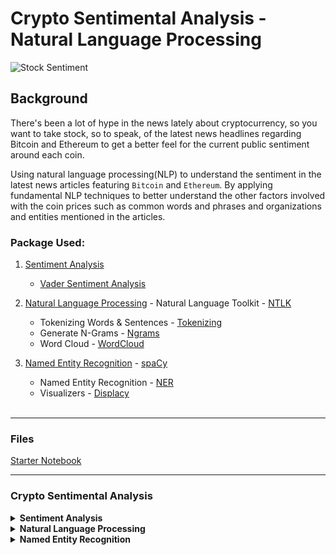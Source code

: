 # Crypto Sentimental Analysis - Natural Language Processing

![Stock Sentiment](Images/sentimental.jpeg)

## Background

There's been a lot of hype in the news lately about cryptocurrency, so you want to take stock, so to speak, of the latest news headlines regarding Bitcoin and Ethereum to get a better feel for the current public sentiment around each coin.

Using natural language processing(NLP) to understand the sentiment in the latest news articles featuring `Bitcoin` and `Ethereum`. By applying fundamental NLP techniques to better understand the other factors involved with the coin prices such as common words and phrases and organizations and entities mentioned in the articles.

### Package Used:

1. [Sentiment Analysis](#Sentiment-Analysis) 
    
    - [Vader Sentiment Analysis](http://www.nltk.org/howto/sentiment.html)
  
  
2. [Natural Language Processing](#Natural-Language-Processing) - Natural Language Toolkit - [NTLK](https://www.nltk.org/)
    
    - Tokenizing Words & Sentences - [Tokenizing](https://www.nltk.org/api/nltk.tokenize.html)
    - Generate N-Grams - [Ngrams](https://kite.com/python/docs/nltk.ngrams)
    - Word Cloud - [WordCloud](http://amueller.github.io/word_cloud/)
    
    
3. [Named Entity Recognition](#Named-Entity-Recognition) - [spaCy](https://spacy.io/)

    - Named Entity Recognition - [NER](https://spacy.io/usage/visualizers#ent)
    - Visualizers - [Displacy](https://spacy.io/usage/visualizers)
    
    <br/>
- - -

### Files

[Starter Notebook](Starter_Code/crypto_sentiment.ipynb)

- - -

### Crypto Sentimental Analysis

<details>
<summary> <strong>Sentiment Analysis</strong> </summary><br>

1. Use the [newsapi](https://newsapi.org/) to pull the latest news articles for `Bitcoin` and `Ethereum` and create a DataFrame of sentiment scores for each coin

    ```python
    # Create a newsapi client
    newsapi = NewsApiClient(api_key=api_key)
    btc_articles = newsapi.get_everything(q='bitcoin',
                                          language='en',
                                          sort_by='relevancy')
    ```
2. **`Descriptive statistics`**

Bitcoin         |  Ethereum 
:----------------:|:----------------
<img src="Images/senti_btc.png" width="600" /> |<img src="Images/senti_eth.png" width="600" />


3. **`Sentiment Score Analysis`**
    
Using the above metrics to answer the following:

> Which coin had the highest mean positive score?
> ```python
>   Ethereum - 0.083533
> ```
> Which coin had the highest negative score?
> ```python
>   Ethereum - 0.919800
> ```
> Which coin had the highest positive score?
> ```python
>   Ethereum - 0.335000
> ```
  
    
    
</details>

<details>
<summary> <strong>Natural Language Processing</strong> </summary><br>

1. **`Tokenization`**

    1. `Importing the required libraries from NLTK`

        ```python
        from nltk.tokenize import word_tokenize, sent_tokenize
        from nltk.corpus import stopwords
        from nltk.stem import WordNetLemmatizer, PorterStemmer
        from string import punctuation
        import re
        ```
        
    2. `Using NLTK and Python to tokenize the text for each coin`
    
        * Remove punctuation
    
        ```python
            # Remove the punctuation
            regex = re.compile("[^a-zA-Z0-9 ]")
            re_clean = regex.sub('', text)
        ```
        * Lowercase each word and tokenize it
        
        ```python
            # Create a list of the words
            words = word_tokenize(re_clean.lower())
        ```
        * Remove stop words
        
        ```python
            # Convert the words to lowercase and Remove the stop words
            words = [word for word in words if word not in stop_words]
        ```
        * Lemmatize Words into Root words (eg: get = gets, got, getting)
        
        ```python
            # Lemmatize Words into root words
            root_words = [lemmatizer.lemmatize(word) for word in words]
        ```
   
2. **`Produce Ngrams and word frequency`**
    
    * Produce the ngrams for two words (N=2)
    ```python
        def bigram_counter(tokens, N=2): 
            words_count = dict(Counter(ngrams(tokens, n=N)))
            return words_count
    ```
    
    * List the top 10 words for each coin
    
    Bitcoin         |  Ethereum 
    :----------------:|:----------------
     <img src="Images/wc_btc.png" width="200" /> |<img src="Images/wc_eth.png" width="200" />

  
  
3. **`Generate word clouds for each coin to summarize the news for each coin`**
    
    ```python
        from wordcloud import WordCloud
        import matplotlib.pyplot as plt
        import matplotlib as mpl

        plt.style.use('seaborn-whitegrid')
        mpl.rcParams['figure.figsize'] = [15.0, 10.0]

        wc = WordCloud(collocations=False).generate(' '.join(btc_tokens))
        plt.title(label='Bitcoin Word Cloud', 
                  fontdict={'fontsize': 50, 'fontweight':'bold'})
        plt.imshow(wc)
    ```
    
<img src="Images/Bitcoin_WC.png" width="600" />
    
<img src="Images/Ethereum_WC.png" width="600" />


</details>

<details>
<summary> <strong>Named Entity Recognition</strong></summary><br>


Here we build a named `entity recognition model` for both coins and visualize the tags using SpaCy.

1. **`Importing the required libraries from NLTK`**

    ```python
        import spacy
        from spacy import displacy
        import re

        # Load the spaCy model
        nlp = spacy.load('en_core_web_sm')
    ```

2. **`Run a named entity recognition model for both coins`**
    
    ```python
        # Run the NER processor on all of the text
        doc= nlp(btc_content)

        # Add a title to the document
        doc.user_data["title"] = "Bitcoin NER"
    ```

3. **`Visualize the tags using SpaCy`**
    
    ```python
        # Render the visualization
        displacy.render(doc, style='ent')
    ```


![btc-ner.png](Images/displacy_BTC.png)

![eth-ner.png](Images/displacy_ETH.png)

4. **`List all Entities`**

    ```python
        for ent in doc.ents:
            print('{} {}'.format(ent.text, ent.label_))
    ```

    ```
        J.K. Rowling PERSON
        Bitcoin GPE
        The Cuckoos Calling WORK_OF_ART
        Friday DATE
        The Winklevoss WORK_OF_ART
        Mark Zuckerberg PERSON
        Facebook ORG
        Deadline PERSON
        this week DATE
        +2657 ORG
        the last few weeks DATE
        blockchain GPE
        new bitcoin LOC
        first ORDINAL
        Bitcoin GPE
        2009 DATE
        three CARDINAL
        210,000 CARDINAL
        every four years DATE
        Bitcoin GPE
    ```
</details>
